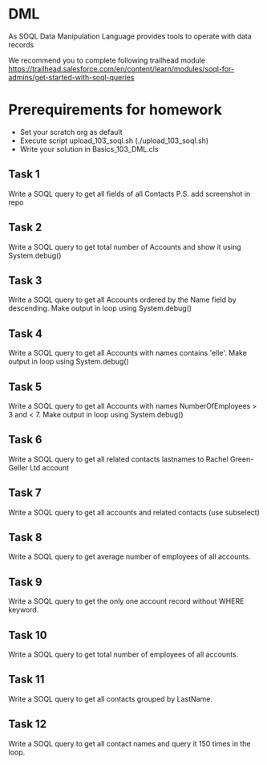 # DML
As SOQL Data Manipulation Language provides tools to operate with data records

We recommend you to complete following trailhead module https://trailhead.salesforce.com/en/content/learn/modules/soql-for-admins/get-started-with-soql-queries

# Prerequirements for homework

* Set your scratch org as default
* Execute script upload_103_soql.sh (./upload_103_soql.sh)
* Write your solution in Basics_103_DML.cls


## Task 1

Write a SOQL query to get all fields of all Contacts
P.S. add screenshot in repo

## Task 2

Write a SOQL query to get total number of Accounts and show it using System.debug()

## Task 3

Write a SOQL query to get all Accounts ordered by the Name field by descending. Make output in loop using System.debug()

## Task 4

Write a SOQL query to get all Accounts with names contains 'elle'. Make output in loop using System.debug()

## Task 5

Write a SOQL query to get all Accounts with names NumberOfEmployees > 3 and < 7. Make output in loop using System.debug()

## Task 6

Write a SOQL query to get all related contacts lastnames to Rachel Green-Geller Ltd account

## Task 7

Write a SOQL query to get all accounts and related contacts (use subselect)

## Task 8

Write a SOQL query to get average number of employees of all accounts.

## Task 9

Write a SOQL query to get the only one account record without WHERE keyword.

## Task 10

Write a SOQL query to get total number of employees of all accounts.

## Task 11

Write a SOQL query to get all contacts grouped by LastName.

## Task 12

Write a SOQL query to get all contact names and query it 150 times in the loop.

